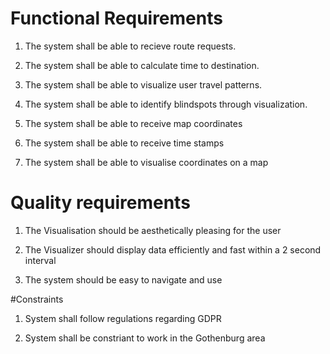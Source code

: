 # Functional Requirements

1. The system shall be able to recieve route requests.

1. The system shall be able to calculate time to destination.

1. The system shall be able to visualize user travel patterns.

1. The system shall be able to identify blindspots through visualization. 

1. The system shall be able to receive map coordinates

1. The system shall be able to receive time stamps

1. The system shall be able to visualise coordinates on a map


# Quality requirements

1. The Visualisation should be aesthetically pleasing for the user

1. The Visualizer should display data efficiently and fast within a 2 second interval

1. The system should be easy to navigate and use


#Constraints

1. System shall follow regulations regarding GDPR

1. System shall be constriant to work in the Gothenburg area
